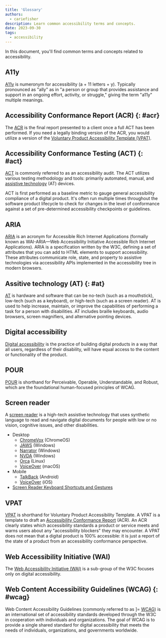 ```yaml
---
title: 'Glossary'
authors:
  - cariefisher
description: Learn common accessibility terms and concepts.
date: 2023-09-30
tags:
  - accessibility
---
```


In this document, you'll find common terms and concepts related to accessibility.

## A11y

[A11y](https://www.a11yproject.com/posts/a11y-and-other-numeronyms/) is 
numeronym for accessibility (a + 11 letters + y). Typically pronounced as 
"ally" as in "a person or group that provides assistance and support in an 
ongoing effort, activity, or struggle," giving the term "a11y" multiple 
meanings.

## Accessibility Conformance Report (ACR) {: #acr} 

The [ACR](https://tetralogical.com/blog/2021/10/15/introduction-to-accessibility-conformance-reports/)
is the final report presented to a client once a full ACT has been performed.
If you need a legally binding version of the ACR, you would utilize a version
of the [Voluntary Product Accessibility Template (VPAT)](#vpat).

## Accessibility Conformance Testing (ACT) {: #act}

[ACT](https://www.w3.org/WAI/standards-guidelines/act/) is commonly referred to
as an accessibility audit. The ACT utilizes various testing methodology and
tools: primarily automated, manual, and [assistive technology](#AT) (AT)
devices.

ACT is first performed as a baseline metric to gauge general
accessibility compliance of a digital product. It's often run multiple times
throughout the software product lifecycle to check for changes in the level of
conformance against a set of pre-determined accessibility checkpoints or 
guidelines. 

## ARIA

[ARIA](https://www.w3.org/WAI/standards-guidelines/aria/) is an acronym for
Accessible Rich Internet Applications (formally known as WAI-ARIA—Web
Accessibility Initiative Accessible Rich Internet Applications). ARIA is a
specification written by the W3C, defining a set of attributes that you can add
to HTML elements to support accessibility. These attributes communicate role,
state, and property to assistive technologies via accessibility APIs
implemented in the accessibility tree in modern browsers.

## Assitive technology (AT) {: #at}

[AT](https://en.wikipedia.org/wiki/Assistive_technology) is hardware and
software that can be no-tech (such as a mouthstick), low-tech (such as a 
keyboard), or high-tech (such as a screen reader). AT is used to help increase, 
maintain, or improve the capabilities of performing a task for a person with 
disabilities. AT includes braille keyboards, audio browsers, screen magnifiers, 
and alternative pointing devices.

## Digital accessibility

[Digital accessibility](https://www.w3.org/WAI/fundamentals/accessibility-intro/) is the 
practice of building digital products in a way that all users, regardless of 
their disability, will have equal access to the content or functionality of the 
product.

## POUR

[POUR](https://www.w3.org/WAI/fundamentals/accessibility-principles/) is 
shorthand for Perceivable, Operable, Understandable, and Robust, which are the 
foundational human-focused principles of WCAG.

## Screen reader

A [screen reader](https://www.afb.org/blindness-and-low-vision/using-technology/assistive-technology-products/screen-readers)
is a high-tech assistive technology that uses synthetic language to read and 
navigate digital documents for people with low or no vision, cognitive issues, 
and other disabilities.

* Desktop
    * [ChromeVox](https://support.google.com/chromebook/answer/7031755) (ChromeOS)
    * [JAWS](https://www.freedomscientific.com/Products/software/JAWS/) (Windows)
    * [Narrator](https://support.microsoft.com/en-us/windows/complete-guide-to-narrator-e4397a0d-ef4f-b386-d8ae-c172f109bdb1) (Windows)
    * [NVDA](https://www.nvaccess.org/) (Windows)
    * [Orca](https://wiki.gnome.org/Projects/Orca) (Linux)
    * [VoiceOver](https://www.apple.com/accessibility/vision/) (macOS)
* Mobile
    * [TalkBack](https://support.google.com/accessibility/android/answer/6283677?hl=en) (Android)
    * [VoiceOver](https://www.apple.com/accessibility/vision/) (iOS)
* [Screen Reader Keyboard Shortcuts and Gestures](https://dequeuniversity.com/screenreaders/)

## VPAT

[VPAT](https://en.wikipedia.org/wiki/Voluntary_Product_Accessibility_Template) 
is shorthand for Voluntary Product Accessibility Template. A VPAT is a template 
to draft an [Accessibility Conformance Report](#acr) (ACR). An ACR clearly 
states which accessibility standards a product or service meets and warns users 
about any "accessibility blockers" they may encounter. A VPAT does not mean 
that a digital product is 100% accessible: it is just a report of the state 
of a product from an accessibility conformance perspective.

## Web Accessibility Initiative (WAI)

The [Web Accessibility Initiative (WAI)](https://www.w3.org/WAI/) is a 
sub-group of the W3C focuses only on digital accessibility. 

## Web Content Accessibility Guidelines (WCAG) {: #wcag}

Web Content Accessibility Guidelines (commonly referred to as ]=
[WCAG](https://www.w3.org/WAI/standards-guidelines/wcag/)) is an international 
set of accessibility standards developed through the W3C in cooperation with 
individuals and organizations. The goal of WCAG is to provide a single shared 
standard for digital accessibility that meets the needs of individuals, 
organizations, and governments worldwide.
